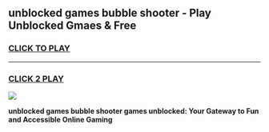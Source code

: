 
## unblocked games bubble shooter - Play Unblocked Gmaes & Free
<h3>
<a href="https://news.freeplayer.one?title=unblocked_games_bubble_shooter&ref=23F">CLICK TO PLAY</a></h3>
<hr>

<h3>
<a href="https://news.freeplayer.one?title=unblocked_games_bubble_shooter&ref=23F">CLICK 2 PLAY</a>
  
</h3>

<a href="https://news.freeplayer.one?title=unblocked_games_bubble_shooter&ref=23F/"><img src="https://clearcache.store/games.png"></a>


**unblocked games bubble shooter games unblocked: Your Gateway to Fun and Accessible Online Gaming**
